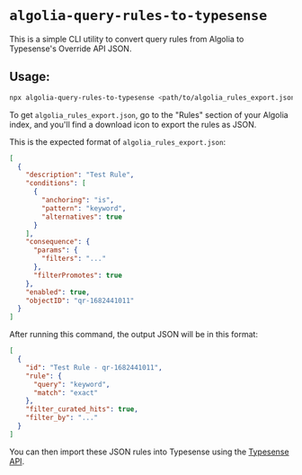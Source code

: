 # ```algolia-query-rules-to-typesense```

This is a simple CLI utility to convert query rules from Algolia to Typesense's Override API JSON.

## Usage:

```bash
npx algolia-query-rules-to-typesense <path/to/algolia_rules_export.json> <path/to/typesense_overrides_output.json>
```

To get `algolia_rules_export.json`, go to the "Rules" section of your Algolia index, and you'll find a download icon to export the rules as JSON.

This is the expected format of `algolia_rules_export.json`:

```json
[
  {
    "description": "Test Rule",
    "conditions": [
      {
        "anchoring": "is",
        "pattern": "keyword",
        "alternatives": true
      }
    ],
    "consequence": {
      "params": {
        "filters": "..."
      },
      "filterPromotes": true
    },
    "enabled": true,
    "objectID": "qr-1682441011"
  }
]
```

After running this command, the output JSON will be in this format:

```json
[
  {
    "id": "Test Rule - qr-1682441011",
    "rule": {
      "query": "keyword",
      "match": "exact"
    },
    "filter_curated_hits": true,
    "filter_by": "..."
  }
]
```

You can then import these JSON rules into Typesense using the [Typesense API](https://typesense.org/docs/0.25.2/api/curation.html#create-or-update-an-override).

